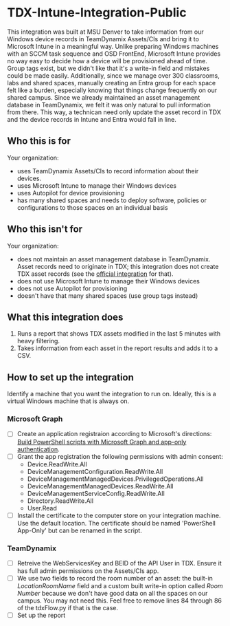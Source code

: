 # TDX-Intune-Integration-Public
This integration was built at MSU Denver to take information from our Windows device records in TeamDynamix Assets/CIs and bring it to Microsoft Intune in a meaningful way. Unlike preparing Windows machines with an SCCM task sequence and OSD FrontEnd, Microsoft Intune provides no way easy to decide how a device will be provisioned ahead of time. Group tags exist, but we didn't like that it's a write-in field and mistakes could be made easily. Additionally, since we manage over 300 classrooms, labs and shared spaces, manually creating an Entra group for each space felt like a burden, especially knowing that things change frequently on our shared campus. Since we already maintained an asset management database in TeamDynamix, we felt it was only natural to pull information from there. This way, a technican need only update the asset record in TDX and the device records in Intune and Entra would fall in line.
## Who this is for
Your organization:
- uses TeamDynamix Assets/CIs to record information about their devices.
- uses Microsoft Intune to manage their Windows devices
- uses Autopilot for device provisioning
- has many shared spaces and needs to deploy software, policies or configurations to those spaces on an individual basis
## Who this isn't for
Your organization:
- does not maintain an asset management database in TeamDynamix. Asset records need to originate in TDX; this integration does not create TDX asset records (see the [official integration](https://solutions.teamdynamix.com/TDClient/1965/Portal/KB/ArticleDet?ID=161834) for that).
- does not use Microsoft Intune to manage their Windows devices
- does not use Autopilot for provisioning
- doesn't have that many shared spaces (use group tags instead)
## What this integration does
1. Runs a report that shows TDX assets modified in the last 5 minutes with heavy filtering.
2. Takes information from each asset in the report results and adds it to a CSV.
## How to set up the integration
Identify a machine that you want the integration to run on. Ideally, this is a virtual Windows machine that is always on.
### Microsoft Graph
- [ ] Create an application registraion according to Microsoft's directions: [Build PowerShell scripts with Microsoft Graph and app-only authentication](https://learn.microsoft.com/en-us/graph/tutorials/powershell-app-only?tabs=windows).
- [ ] Grant the app registration the following permissions with admin consent:
  - Device.ReadWrite.All
  - DeviceManagementConfiguration.ReadWrite.All
  - DeviceManagementManagedDevices.PrivilegedOperations.All
  - DeviceManagementManagedDevices.ReadWrite.All
  - DeviceManagementServiceConfig.ReadWrite.All
  - Directory.ReadWrite.All
  - User.Read
- [ ] Install the certificate to the computer store on your integration machine. Use the default location. The certificate should be named 'PowerShell App-Only' but can be renamed in the script.
### TeamDynamix
- [ ] Retreive the WebServicesKey and BEID of the API User in TDX. Ensure it has full admin permissions on the Assets/CIs app.
- [ ] We use two fields to record the room number of an asset: the built-in *LocationRoomName* field and a custom built write-in option called *Room Number* because we don't have good data on all the spaces on our campus. You may not need this. Feel free to remove lines 84 through 86 of the tdxFlow.py if that is the case.
- [ ] Set up the report 

